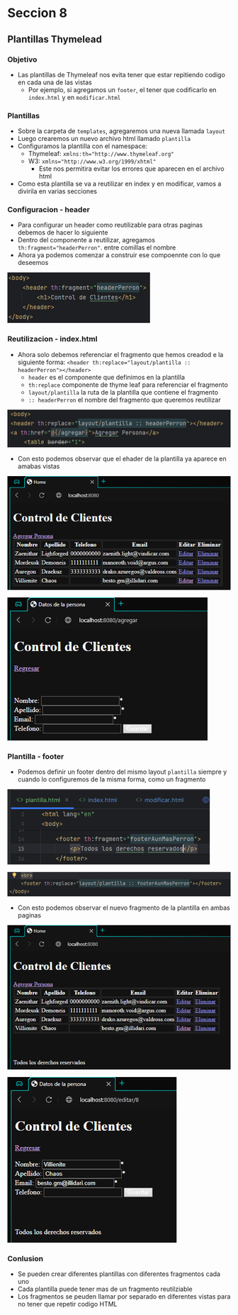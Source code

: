 # Seccion 8
## Plantillas Thymelead

### Objetivo
- Las plantillas de Thymeleaf nos evita tener que estar repitiendo codigo en cada una de las vistas
  - Por ejemplo, si agregamos un `footer`, el tener que codificarlo en `index.html` y en `modificar.html`

### Plantillas
- Sobre la carpeta de `templates`, agregaremos una nueva llamada `layout`
- Luego crearemos un nuevo archivo html llamado `plantilla`
- Configuramos la plantilla con el namespace:
  - Thymeleaf: `xmlns:th="http://www.thymeleaf.org"`
  - W3: `xmlns="http://www.w3.org/1999/xhtml"`
    - Este nos permitira evitar los errores que aparecen en el archivo html
- Como esta plantilla se va a reutilizar en index y en modificar, vamos a divirila en varias secciones

### Configuracion - header
- Para configurar un header como reutilizable para otras paginas debemos de hacer lo siguiente
- Dentro del componente a reutilizar, agregamos `th:fragment="headerPerron"`. entre comillas el nombre
- Ahora ya podemos comenzar a construir ese compoennte con lo que deseemos

![img.png](img.png)

### Reutilizacion - index.html
- Ahora solo debemos referenciar el fragmento que hemos creadod e la siguiente forma: `<header th:replace="layout/plantilla :: headerPerron"></header>`
  - `header` es el componente que definimos en la plantilla
  - `th:replace` componente de thyme leaf para referenciar el fragmento
  - `layout/plantilla` la ruta de la plantilla que contiene el fragmento
  - `:: headerPerron` el nombre del fragmento que queremos reutilizar

![img_1.png](img_1.png)

- Con esto podemos observar que el ehader  de la plantilla ya aparece en amabas vistas

![img_2.png](img_2.png)

![img_3.png](img_3.png)

### Plantilla - footer
- Podemos definir un footer dentro del mismo layout `plantilla` siempre y cuando lo configuremos de la misma forma, como un fragmento

![img_4.png](img_4.png)

![img_5.png](img_5.png)

- Con esto podemos observar el nuevo fragmento de la plantilla en ambas paginas

![img_6.png](img_6.png)

![img_7.png](img_7.png)

### Conlusion
- Se pueden crear diferentes plantillas con diferentes fragmentos cada uno
- Cada plantilla puede tener mas de un fragmento reutilziable
- Los fragmentos se peuden llamar por separado en diferentes vistas para no tener que repetir codigo HTML





